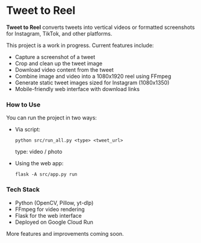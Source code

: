 # Tweet to Reel

**Tweet to Reel** converts tweets into vertical videos or formatted screenshots for Instagram, TikTok, and other platforms.

This project is a work in progress. Current features include:

- Capture a screenshot of a tweet
- Crop and clean up the tweet image
- Download video content from the tweet
- Combine image and video into a 1080x1920 reel using FFmpeg
- Generate static tweet images sized for Instagram (1080x1350)
- Mobile-friendly web interface with download links

### How to Use

You can run the project in two ways:

- Via script:
  ```
  python src/run_all.py <type> <tweet_url>
  ```
  type: video / photo

- Using the web app:
  ```
  flask -A src/app.py run
  ```
  
### Tech Stack

- Python (OpenCV, Pillow, yt-dlp)
- FFmpeg for video rendering
- Flask for the web interface
- Deployed on Google Cloud Run

More features and improvements coming soon.
